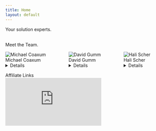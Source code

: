 ```yaml
---
title: Home
layout: default
---
```

Your solution experts.
<br><br>

Meet the Team.
<div class="columns">
  <div class="column">
    <img src="https://via.placeholder.com/250x350" alt="Michael Coaxum">
    <summary>Michael Coaxum</summary>
    <details></details>
  </div>
  <div class="column">
    <img src="https://via.placeholder.com/250x350" alt="David Gumm">
    <summary>David Gumm</summary>
    <details></details>
  </div>
  <div class="column">
    <img src="https://via.placeholder.com/250x350" alt="Hali Scher">
    <summary>Hali Scher</summary>
    <details></details>
  </div>
</div>

Affiliate Links
<br>
[![](http://www.namesilo.com/affiliate/banner_gen.php?aid=1ac6298kc&bid=3 "Affiliate link.")](http://www.namesilo.com/?rid=1ac6298kc)